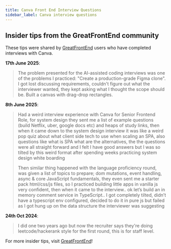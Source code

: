 ```yaml
---
title: Canva Front End Interview Questions
sidebar_label: Canva interview questions
---
```


## Insider tips from the GreatFrontEnd community

These tips were shared by [GreatFrontEnd](https://www.greatfrontend.com/?utm_source=frontendinterviewhandbook&utm_medium=referral&gnrs=frontendinterviewhandbook) users who have completed interviews with Canva.

**17th June 2025**:

> The problem presented for the AI-assisted coding interviews was one of the problems I practiced: "Create a production-grade Figma clone". I got lost discussing requirements, couldn't figure out what the interviewer wanted, they kept asking what I thought the scope should be. Built a canvas with drag-drop rectangles.

**8th June 2025**:

> Had a weird interview experience with Canva for Senior Frontend Role, for system design they sent me a list of example questions (build Netflix, uber, google docs etc) and heaps of study links, then when it came down to the system design interview it was like a weird pop quiz about what client side tech to use when scaling an SPA, also questions like what is SPA what are the alternatives, the the questions were all straight forward and I felt I have good answers but I was so tilted by this weird format after spending weeks practicing system design white boarding
>
> Then similar thing happened with the language proficiency round, was given a list of topics to prepare; dom mutations, event handling, async & core JavaScript fundamentals, they even sent me a starter pack html/css/js files, so I practiced building little apps in vanilla js very confident, then when it came to the interview.. ok let’s build an in memory comment service in TypeScript.. I got completely tilted, didn’t have a typescript env configured, decided to do it in pure js but failed as I got hung up on the data structure the interviewer was suggesting

**24th Oct 2024**:

> I did one two years ago but now the recruiter says they're doing leetcode/hackerank style for the first round, this is for staff level.

For more insider tips, visit [GreatFrontEnd](https://www.greatfrontend.com/?utm_source=frontendinterviewhandbook&utm_medium=referral&gnrs=frontendinterviewhandbook)!
